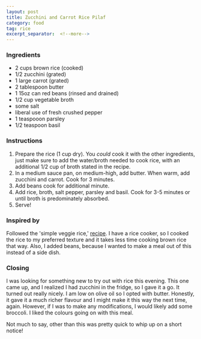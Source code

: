 ```yaml
---
layout: post
title: Zucchini and Carrot Rice Pilaf
category: food
tag: rice
excerpt_separator:  <!--more-->
---
```


<blockquote class="imgur-embed-pub" lang="en" data-id="a/TDF873p"><a href="//imgur.com/TDF873p"></a></blockquote><script async src="//s.imgur.com/min/embed.js" charset="utf-8"></script>

### Ingredients
* 2 cups brown rice (cooked)
* 1/2 zucchini (grated)
* 1 large carrot (grated)
* 2 tablespoon butter
* 1 15oz can red beans (rinsed and drained)
* 1/2 cup vegetable broth
* some salt
* liberal use of fresh crushed pepper
* 1 teaspooon parsley
* 1/2 teaspoon basil

### Instructions
1. Prepare the rice (1 cup dry). You _could_ cook it with the other ingredients, just make sure to add the water/broth needed to cook rice, with an additional 1/2 cup of broth stated in the recipe.
2. In a medium sauce pan, on medium-high, add butter. When warm, add zucchini and carrot. Cook for 3 minutes.
3. Add beans cook for additional minute.
4. Add rice, broth, salt pepper, parsley and basil. Cook for 3-5 minutes or until broth is predominately absorbed.
5. Serve!  

### Inspired by
Followed the 'simple veggie rice,' <a href="https://www.onelovelylife.com/simple-veggie-rice/" target="_blank">recipe</a>. I have a rice cooker, so I cooked the rice to my preferred texture and it takes less time cooking brown rice that way. Also, I added beans, because I wanted to make a meal out of this instead of a side dish.

### Closing
I was looking for something new to try out with rice this evening. This one came up, and I realized I had zucchini in the fridge, so I gave it a go. It turned out really nicely. I am low on olive oil so I opted with butter. Honestly, it gave it a much richer flavour and I might make it this way the next time, again. However, if I was to make any modifications, I would likely add some broccoli. I liked the colours going on with this meal.

Not much to say, other than this was pretty quick to whip up on a short notice!